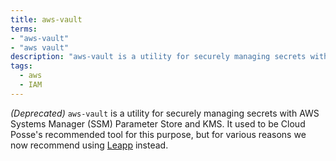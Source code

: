 ```yaml
---
title: aws-vault
terms:
- "aws-vault"
- "aws vault"
description: "aws-vault is a utility for securely managing secrets with AWS Systems Manager (SSM) Parameter Store and KMS"
tags:
  - aws
  - IAM
---
```

_(Deprecated)_ `aws-vault` is a utility for securely managing secrets with AWS Systems Manager (SSM)
Parameter Store and KMS. It used to be Cloud Posse's recommended tool for this purpose, but
for various reasons we now recommend using [Leapp](htpps://leapp.cloud) instead.
